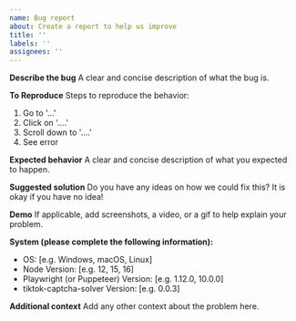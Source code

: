 ```yaml
---
name: Bug report
about: Create a report to help us improve
title: ''
labels: ''
assignees: ''
---
```


<!--
Before raising a feature request or bug please search through our open and closed issues to see if there is something similar. If you do find one similar you can show it is important to you by adding a reaction (such as 👍) to the issue.
-->

**Describe the bug**
A clear and concise description of what the bug is.

**To Reproduce**
Steps to reproduce the behavior:

1. Go to '...'
2. Click on '....'
3. Scroll down to '....'
4. See error

**Expected behavior**
A clear and concise description of what you expected to happen.

**Suggested solution**
Do you have any ideas on how we could fix this? It is okay if you have no idea!

**Demo**
If applicable, add screenshots, a video, or a gif to help explain your problem.

**System (please complete the following information):**

- OS: [e.g. Windows, macOS, Linux]
- Node Version: [e.g. 12, 15, 16]
- Playwright (or Puppeteer) Version: [e.g. 1.12.0, 10.0.0]
- tiktok-captcha-solver Version: [e.g. 0.0.3]

**Additional context**
Add any other context about the problem here.

<!--
Note: Stale issues will be removed
When a maintainer asks a question about an issue and it is not responded to within a reasonable time frame then the issue will be closed. We don't want this to happen - but we also do not want to accumulate stale issues.
-->
